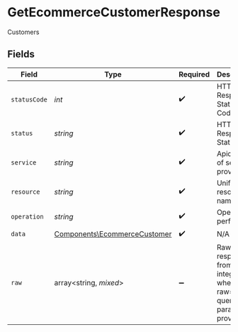 # GetEcommerceCustomerResponse

Customers


## Fields

| Field                                                                        | Type                                                                         | Required                                                                     | Description                                                                  | Example                                                                      |
| ---------------------------------------------------------------------------- | ---------------------------------------------------------------------------- | ---------------------------------------------------------------------------- | ---------------------------------------------------------------------------- | ---------------------------------------------------------------------------- |
| `statusCode`                                                                 | *int*                                                                        | :heavy_check_mark:                                                           | HTTP Response Status Code                                                    | 200                                                                          |
| `status`                                                                     | *string*                                                                     | :heavy_check_mark:                                                           | HTTP Response Status                                                         | OK                                                                           |
| `service`                                                                    | *string*                                                                     | :heavy_check_mark:                                                           | Apideck ID of service provider                                               | shopify                                                                      |
| `resource`                                                                   | *string*                                                                     | :heavy_check_mark:                                                           | Unified API resource name                                                    | customers                                                                    |
| `operation`                                                                  | *string*                                                                     | :heavy_check_mark:                                                           | Operation performed                                                          | one                                                                          |
| `data`                                                                       | [Components\EcommerceCustomer](../../Models/Components/EcommerceCustomer.md) | :heavy_check_mark:                                                           | N/A                                                                          |                                                                              |
| `raw`                                                                        | array<string, *mixed*>                                                       | :heavy_minus_sign:                                                           | Raw response from the integration when raw=true query param is provided      |                                                                              |